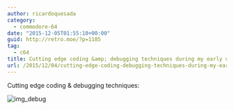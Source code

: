 ```yaml
---
author: ricardoquesada
category:
  - commodore-64
date: "2015-12-05T01:55:10+00:00"
guid: http://retro.moe/?p=1185
tag:
  - c64
title: Cutting edge coding &amp; debugging techniques during my early days
url: /2015/12/04/cutting-edge-coding-debugging-techniques-during-my-early-days/
---
```

Cutting edge coding & debugging techniques:

![img_debug](/images/c64_debugging_in_paper.jpeg)
